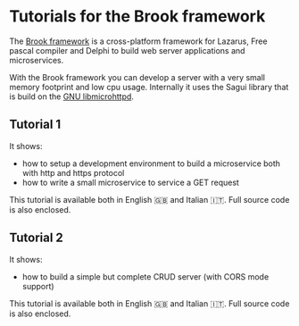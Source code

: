 # Tutorials for the Brook framework

The [Brook framework](https://github.com/risoflora/brookframework) is a cross-platform framework for Lazarus, Free pascal compiler and Delphi to build web server applications and microservices.

With the Brook framework you can develop a server with a very small memory footprint and low cpu usage. Internally it uses the Sagui library that is build on the [GNU libmicrohttpd](https://www.gnu.org/software/libmicrohttpd/). 

## Tutorial 1
It shows:
* how to setup a development environment to build a microservice both with http and https protocol
* how to write a small microservice to service a GET request

This tutorial is available both in English :uk: and Italian :it:.
Full source code is also enclosed.

## Tutorial 2
It shows:
* how to build a simple but complete CRUD server (with CORS mode support)

This tutorial is available both in English :uk: and Italian :it:.
Full source code is also enclosed.
